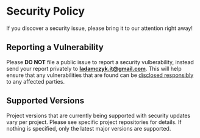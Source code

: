 # Security Policy

If you discover a security issue, please bring it to our attention right away!

## Reporting a Vulnerability

Please **DO NOT** file a public issue to report a security vulberability, instead send your report privately to **ladamczyk.it@gmail.com**. This will help ensure that any vulnerabilities that are found can be [disclosed responsibly](https://en.wikipedia.org/wiki/Responsible_disclosure) to any affected parties.

## Supported Versions

Project versions that are currently being supported with security updates vary per project.
Please see specific project repositories for details.
If nothing is specified, only the latest major versions are supported.
